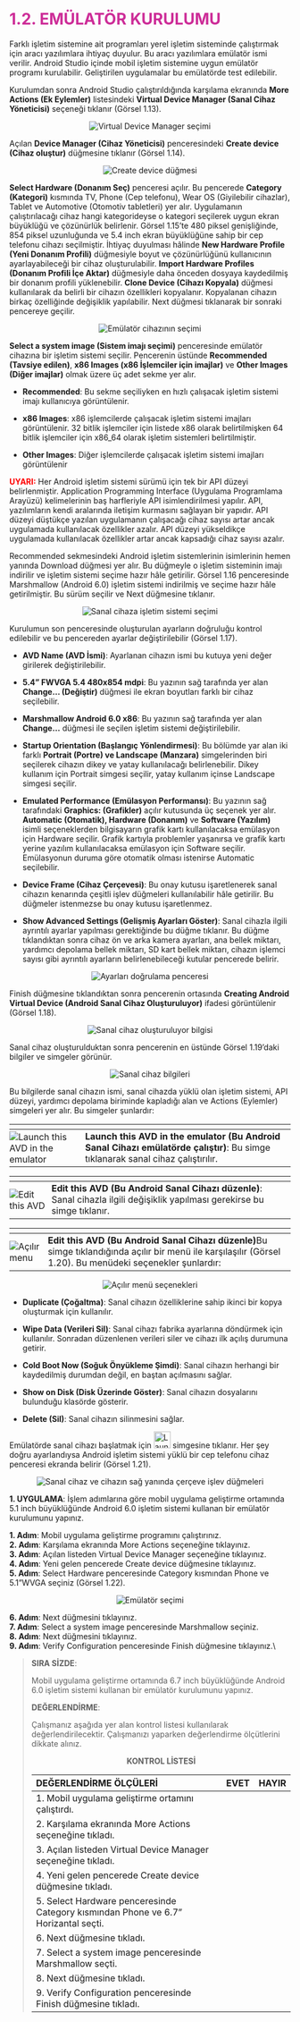 <h1 style="color:#cd2d98;">1.2. EMÜLATÖR KURULUMU</h1>

Farklı işletim sistemine ait programları yerel işletim sisteminde çalıştırmak için aracı yazılımlara ihtiyaç duyulur. Bu aracı yazılımlara emülatör ismi verilir. Android Studio içinde mobil işletim sistemine uygun emülatör programı kurulabilir. Geliştirilen uygulamalar bu emülatörde test edilebilir.

Kurulumdan sonra Android Studio çalıştırıldığında karşılama ekranında **More Actions (Ek Eylemler)** listesindeki **Virtual Device Manager (Sanal Cihaz Yöneticisi)** seçeneği tıklanır (Görsel 1.13).

<div style="display:block;text-align:center">

![Virtual Device Manager seçimi](./mobil-uygulama-gelistirmeye-hazirlik/gorsel-1.13-virtual-device-manager-secimi.png)
</div>


Açılan **Device Manager (Cihaz Yöneticisi)** penceresindeki **Create device (Cihaz oluştur)** düğmesine tıklanır (Görsel 1.14). 
<div style="display:block;text-align:center">

![Create device düğmesi](./mobil-uygulama-gelistirmeye-hazirlik/gorsel-1.14-create-device-dugmesi.png)
</div>


**Select Hardware (Donanım Seç)** penceresi açılır. Bu pencerede **Category (Kategori)** kısmında TV, Phone (Cep telefonu), Wear OS (Giyilebilir cihazlar), Tablet ve Automotive (Otomotiv tabletleri) yer alır. Uygulamanın çalıştırılacağı cihaz hangi kategorideyse o kategori seçilerek uygun ekran büyüklüğü ve çözünürlük belirlenir. Görsel 1.15’te 480 piksel genişliğinde, 854 piksel uzunluğunda ve 5.4 inch ekran büyüklüğüne sahip bir cep telefonu cihazı seçilmiştir. İhtiyaç duyulması hâlinde **New Hardware Profile (Yeni Donanım Profili)** düğmesiyle boyut ve çözünürlüğünü kullanıcının ayarlayabileceği bir cihaz oluşturulabilir. **Import Hardware Profiles (Donanım Profili İçe Aktar)** düğmesiyle daha önceden dosyaya kaydedilmiş bir donanım profili yüklenebilir. **Clone Device (Cihazı Kopyala)** düğmesi kullanılarak da belirli bir cihazın özellikleri kopyalanır. Kopyalanan cihazın birkaç özelliğinde değişiklik yapılabilir. Next düğmesi tıklanarak bir sonraki pencereye geçilir.
<div style="display:block;text-align:center">

![Emülatör cihazının seçimi](./mobil-uygulama-gelistirmeye-hazirlik/gorsel-1.15-emulator-cihazinin-secimi.png)
</div>


**Select a system image (Sistem imajı seçimi)** penceresinde emülatör cihazına bir işletim sistemi seçilir. Pencerenin üstünde **Recommended (Tavsiye edilen)**, **x86 Images (x86 İşlemciler için imajlar)** ve **Other Images (Diğer imajlar)** olmak üzere üç adet sekme yer alır.

- **Recommended**: Bu sekme seçiliyken en hızlı çalışacak işletim sistemi imajı kullanıcıya görüntülenir.

- **x86 Images**: x86 işlemcilerde çalışacak işletim sistemi imajları görüntülenir. 32 bitlik işlemciler için listede x86 olarak belirtilmişken 64 bitlik işlemciler için x86_64 olarak işletim sistemleri belirtilmiştir.

- **Other Images**: Diğer işlemcilerde çalışacak işletim sistemi imajları görüntülenir

<span style="color:#f00;font-weight:bold">UYARI:</span> Her Android işletim sistemi sürümü için tek bir API düzeyi belirlenmiştir. Application Programming Interface (Uygulama Programlama Arayüzü) kelimelerinin baş harfleriyle API isimlendirilmesi yapılır. API, yazılımların kendi aralarında iletişim kurmasını sağlayan bir yapıdır. API düzeyi düştükçe yazılan uygulamanın çalışacağı cihaz sayısı artar ancak uygulamada kullanılacak özellikler azalır. API düzeyi yükseldikçe uygulamada kullanılacak özellikler artar ancak kapsadığı cihaz sayısı azalır.

Recommended sekmesindeki Android işletim sistemlerinin isimlerinin hemen yanında Download düğmesi yer alır. Bu düğmeyle o işletim sisteminin imajı indirilir ve işletim sistemi seçime hazır hâle getirilir. Görsel 1.16 penceresinde Marshmallow (Android 6.0) işletim sistemi indirilmiş ve seçime hazır hâle getirilmiştir. Bu sürüm seçilir ve Next düğmesine tıklanır.

<div style="display:block;text-align:center">

![Sanal cihaza işletim sistemi seçimi](./mobil-uygulama-gelistirmeye-hazirlik/gorsel-1.16-sanal-cihaza-isletim-sistemi-secimi.png)
</div>


Kurulumun son penceresinde oluşturulan ayarların doğruluğu kontrol edilebilir ve bu pencereden ayarlar değiştirilebilir (Görsel 1.17).

- **AVD Name (AVD İsmi)**: Ayarlanan cihazın ismi bu kutuya yeni değer girilerek değiştirilebilir.

- **5.4” FWVGA 5.4 480x854 mdpi**: Bu yazının sağ tarafında yer alan **Change… (Değiştir)** düğmesi ile ekran boyutları farklı bir cihaz seçilebilir.

- **Marshmallow Android 6.0 x86**: Bu yazının sağ tarafında yer alan **Change…** düğmesi ile seçilen işletim sistemi değiştirilebilir.

- **Startup Orientation (Başlangıç Yönlendirmesi)**: Bu bölümde yar alan iki farklı **Portrait (Portre) ve Landscape (Manzara)** simgelerinden biri seçilerek cihazın dikey ve yatay kullanılacağı belirlenebilir. Dikey kullanım için Portrait simgesi seçilir, yatay kullanım içinse Landscape simgesi seçilir.

- **Emulated Performance (Emülasyon Performansı)**: Bu yazının sağ tarafındaki **Graphics: (Grafikler)** açılır kutusunda üç seçenek yer alır. **Automatic (Otomatik), Hardware (Donanım)** ve **Software (Yazılım)** isimli seçeneklerden bilgisayarın grafik kartı kullanılacaksa emülasyon için Hardware seçilir. Grafik kartıyla problemler yaşanırsa ve grafik kartı yerine yazılım kullanılacaksa emülasyon için Software seçilir. Emülasyonun duruma göre otomatik olması istenirse Automatic seçilebilir.

- **Device Frame (Cihaz Çerçevesi)**: Bu onay kutusu işaretlenerek sanal cihazın kenarında çeşitli işlev düğmeleri kullanılabilir hâle getirilir. Bu düğmeler istenmezse bu onay kutusu
işaretlenmez.

- **Show Advanced Settings (Gelişmiş Ayarları Göster)**: Sanal cihazla ilgili ayrıntılı ayarlar yapılması gerektiğinde bu düğme tıklanır. Bu düğme tıklandıktan sonra cihaz ön ve arka kamera ayarları, ana bellek miktarı, yardımcı depolama bellek miktarı, SD kart bellek miktarı, cihazın işlemci sayısı gibi ayrıntılı ayarların belirlenebileceği kutular pencerede belirir. 
<div style="display:block;text-align:center">

![Ayarları doğrulama penceresi](./mobil-uygulama-gelistirmeye-hazirlik/gorsel-1.17-ayarlari-dogrulama-penceresi.png)
</div>


Finish düğmesine tıklandıktan sonra pencerenin ortasında **Creating Android Virtual Device (Android Sanal Cihaz Oluşturuluyor)** ifadesi görüntülenir (Görsel 1.18).
<div style="display:block;text-align:center">

![Sanal cihaz oluşturuluyor bilgisi](./mobil-uygulama-gelistirmeye-hazirlik/gorsel-1.18-sanal-cihaz-olusturuluyor-bilgisi.png)
</div>

Sanal cihaz oluşturulduktan sonra pencerenin en üstünde Görsel 1.19’daki bilgiler ve simgeler görünür.
<div style="display:block;text-align:center">

![Sanal cihaz bilgileri](./mobil-uygulama-gelistirmeye-hazirlik/gorsel-1.19-sanal-cihaz-bilgileri.png)
</div>


Bu bilgilerde sanal cihazın ismi, sanal cihazda yüklü olan işletim sistemi, API düzeyi, yardımcı depolama biriminde kapladığı alan ve Actions (Eylemler) simgeleri yer alır. Bu simgeler şunlardır:


<table>
<thead>
  <tr>
    <th></th>
    <th></th>
  </tr>
</thead>
<tbody>
  <tr>
    <td style="margin:0px;padding:0px;"><img src="./mobil-uygulama-gelistirmeye-hazirlik/launch-this-avd-in-the-emulator.png" alt="Launch this AVD in the emulator"></td>
    <td><span style="font-weight:bold">Launch this AVD in the emulator (Bu Android Sanal Cihazı emülatörde çalıştır)</span>: Bu simge tıklanarak sanal cihaz çalıştırılır.</td>
  </tr>
</tbody>
</table>

<table>
<thead>
  <tr>
    <th></th>
    <th></th>
  </tr>
</thead>
<tbody>
  <tr>
    <td style="margin:0px;padding:0px;"><img src="./mobil-uygulama-gelistirmeye-hazirlik/edit-this-avd.png" alt="Edit this AVD"></td>
    <td><span style="font-weight:bold">Edit this AVD (Bu Android Sanal Cihazı düzenle)</span>: Sanal cihazla ilgili değişiklik yapılması gerekirse bu simge tıklanır.</td>
  </tr>
</tbody>
</table>

<table>
<thead>
  <tr>
    <th></th>
    <th></th>
  </tr>
</thead>
<tbody>
  <tr>
    <td style="margin:0px;padding:0px;"><img src="./mobil-uygulama-gelistirmeye-hazirlik/acilir-menu.png" alt="Açılır menu"></td>
    <td><span style="font-weight:bold">Edit this AVD (Bu Android Sanal Cihazı düzenle)</span>Bu simge tıklandığında açılır bir menü ile karşılaşılır (Görsel 1.20). Bu menüdeki seçenekler şunlardır: </td>
  </tr>
</tbody>
</table>

<div style="display:block;text-align:center">

![Açılır menü seçenekleri](./mobil-uygulama-gelistirmeye-hazirlik/gorsel-1.20-acilir-menu-secenekleri.png)
</div>

- **Duplicate (Çoğaltma)**: Sanal cihazın özelliklerine sahip ikinci bir kopya oluşturmak için kullanılır.
  
- **Wipe Data (Verileri Sil)**: Sanal cihazı fabrika ayarlarına döndürmek için kullanılır. Sonradan düzenlenen verileri siler ve cihazı ilk açılış durumuna getirir.

- **Cold Boot Now (Soğuk Önyükleme Şimdi)**: Sanal cihazın herhangi bir kaydedilmiş durumdan değil, en baştan açılmasını sağlar.

- **Show on Disk (Disk Üzerinde Göster)**: Sanal cihazın dosyalarını bulunduğu klasörde gösterir.

- **Delete (Sil)**: Sanal cihazın silinmesini sağlar.



Emülatörde sanal cihazı başlatmak için <img src="./mobil-uygulama-gelistirmeye-hazirlik/launch-this-avd-in-the-emulator.png" width="30px" height="30px" alt="Launch this AVD in the emulator"> simgesine tıklanır. Her şey doğru ayarlandıysa Android işletim sistemi yüklü bir cep telefonu cihaz penceresi ekranda belirir (Görsel 1.21).

<div style="display:block;text-align:center">

![Sanal cihaz ve cihazın sağ yanında çerçeve işlev düğmeleri](./mobil-uygulama-gelistirmeye-hazirlik/gorsel-1.21-sanal-cihaz-ve-cihazin-sag-yaninda-cerceve-islev-dugmeleri.png)
</div>


**1. UYGULAMA**: İşlem adımlarına göre mobil uygulama geliştirme ortamında 5.1 inch büyüklüğünde Android 6.0 işletim sistemi kullanan bir emülatör kurulumunu yapınız.

**1. Adım**: Mobil uygulama geliştirme programını çalıştırınız.\
**2. Adım**: Karşılama ekranında More Actions seçeneğine tıklayınız.\
**3. Adım**: Açılan listeden Virtual Device Manager seçeneğine tıklayınız.\
**4. Adım**: Yeni gelen pencerede Create device düğmesine tıklayınız.\
**5. Adım**: Select Hardware penceresinde Category kısmından Phone ve 5.1”WVGA seçiniz (Görsel 1.22).
<div style="display:block;text-align:center">

![Emülatör seçimi](./mobil-uygulama-gelistirmeye-hazirlik/gorsel-1.22-emulator-secimi.png)
</div>


**6. Adım**: Next düğmesini tıklayınız.\
**7. Adım**: Select a system image penceresinde Marshmallow seçiniz.\
**8. Adım**: Next düğmesini tıklayınız.\
**9. Adım**: Verify Configuration penceresinde Finish düğmesine tıklayınız.\

>**SIRA SİZDE**: 
>
>Mobil uygulama geliştirme ortamında 6.7 inch büyüklüğünde Android 6.0 işletim sistemi kullanan bir emülatör kurulumunu yapınız.
>
>**DEĞERLENDİRME**: 
>
>Çalışmanız aşağıda yer alan kontrol listesi kullanılarak değerlendirilecektir. Çalışmanızı yaparken değerlendirme ölçütlerini dikkate alınız.
>
><div style="text-align:center;"><b>KONTROL LİSTESİ</b></div>
>
>| DEĞERLENDİRME ÖLÇÜLERİ                                                             | EVET | HAYIR |
>| :--------------------------------------------------------------------------------- | ---- | ----- |
>| 1. Mobil uygulama geliştirme ortamını çalıştırdı.                                  |
>| 2. Karşılama ekranında More Actions seçeneğine tıkladı.                            |
>| 3. Açılan listeden Virtual Device Manager seçeneğine tıkladı.                      |
>| 4. Yeni gelen pencerede Create device düğmesine tıkladı.                           |
>| 5. Select Hardware penceresinde Category kısmından Phone ve 6.7” Horizantal seçti. |
>| 6. Next düğmesine tıkladı.                                                         |
>| 7. Select a system image penceresinde Marshmallow seçti.                           |
>| 8. Next düğmesine tıkladı.                                                         |
>| 9. Verify Configuration penceresinde Finish düğmesine tıkladı.                     |